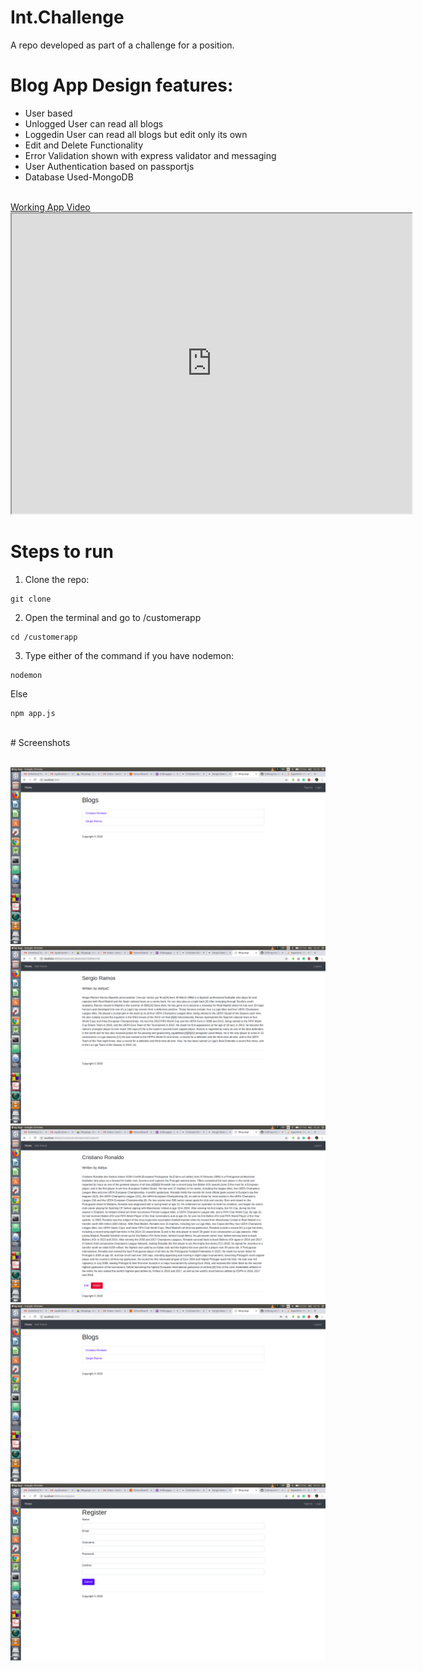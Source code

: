 # Int.Challenge
A repo developed as part of a challenge for a position.


# Blog App Design features:

<ul>
<li>User based</li>
<li>Unlogged User can read all blogs</li>
<li>Loggedin User can read all blogs but edit only its own</li>
<li>Edit and Delete Functionality</li>
<li>Error Validation shown with express validator and messaging</li>
<li>User Authentication based on passportjs</li>
<li>Database Used-MongoDB</li>
</ul>
<br>
<a href="https://drive.google.com/open?id=1auTESvgGf_fqVSEIR72dy9LL5zMymNHM" target="_blank">Working App Video</a>

<iframe src="https://drive.google.com/file/d/1auTESvgGf_fqVSEIR72dy9LL5zMymNHM/preview" width="640" height="480"></iframe>
<br>

# Steps to run

1. Clone the repo:
```
git clone
```
2. Open the terminal and go to /customerapp
```
cd /customerapp
```
3. Type either of the command
  if you have nodemon:
  ```
  nodemon
  ```
  Else
  ```
  npm app.js
  ```

 
<br>
# Screenshots
<br>
<br>

![alt text](https://raw.githubusercontent.com/20Aditya/Int.Challenge/master/customerapp/screenshots/ss.png)
<br>
![alt text](https://raw.githubusercontent.com/20Aditya/Int.Challenge/master/customerapp/screenshots/ss1.png)
<br>
![alt text](https://raw.githubusercontent.com/20Aditya/Int.Challenge/master/customerapp/screenshots/ss2.png)
<br>
![alt text](https://raw.githubusercontent.com/20Aditya/Int.Challenge/master/customerapp/screenshots/ss3.png)
<br>
![alt text](https://raw.githubusercontent.com/20Aditya/Int.Challenge/master/customerapp/screenshots/ss4.png)


